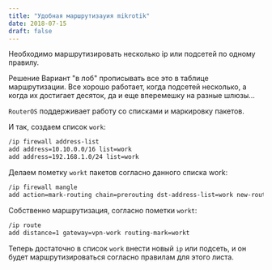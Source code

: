 ```yaml
---
title: "Удобная маршрутизауия mikrotik"
date: 2018-07-15
draft: false
---
```


Необходимо маршрутизировать несколько ip или подсетей по одному правилу.

Решение
Вариант "в лоб" прописывать все это в таблице маршрутизации. Все хорошо работает, когда подсетей несколько, а когда их достигает десяток, да и еще вперемешку на разные шлюзы...

`RouterOS` поддерживает работу со списками и маркировку пакетов.

И так, создаем список `work`:

``` sh
/ip firewall address-list
add address=10.10.0.0/16 list=work
add address=192.168.1.0/24 list=work
```

Делаем пометку `workt` пакетов согласно данного списка work:

``` sh
/ip firewall mangle
add action=mark-routing chain=prerouting dst-address-list=work new-routing-mark=workt
```

Собственно маршрутизация, согласно пометки `workt`:

``` sh
/ip route
add distance=1 gateway=vpn-work routing-mark=workt
```

Теперь достаточно в список `work` внести новый `ip` или подсеть, и он будет маршрутизироваться согласно правилам для этого листа.

